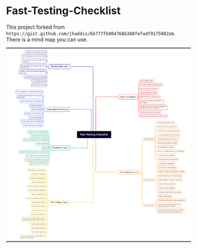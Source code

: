 # Fast-Testing-Checklist
This project forked from `https://gist.github.com/jhaddix/6b777fb004768b388fefadf9175982ab`. There is a mind map you can use.

![Checklist](Fast-Testing-Checklist.png)
